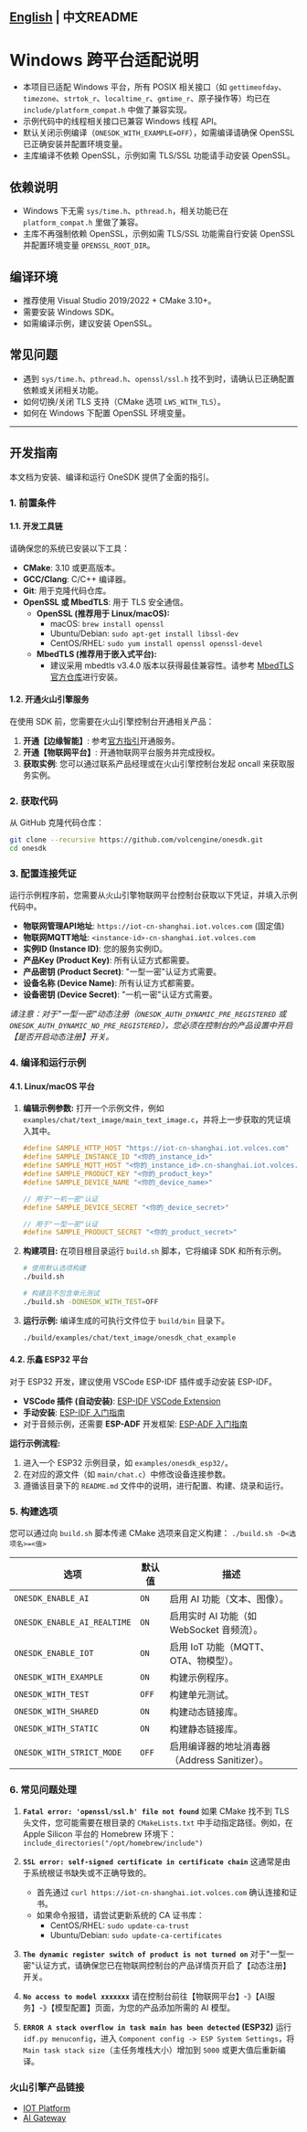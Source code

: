 [English](develop.md) | 中文README
---

# Windows 跨平台适配说明

- 本项目已适配 Windows 平台，所有 POSIX 相关接口（如 `gettimeofday`、`timezone`、`strtok_r`、`localtime_r`、`gmtime_r`、原子操作等）均已在 `include/platform_compat.h` 中做了兼容实现。
- 示例代码中的线程相关接口已兼容 Windows 线程 API。
- 默认关闭示例编译（`ONESDK_WITH_EXAMPLE=OFF`），如需编译请确保 OpenSSL 已正确安装并配置环境变量。
- 主库编译不依赖 OpenSSL，示例如需 TLS/SSL 功能请手动安装 OpenSSL。

## 依赖说明
- Windows 下无需 `sys/time.h`、`pthread.h`，相关功能已在 `platform_compat.h` 里做了兼容。
- 主库不再强制依赖 OpenSSL，示例如需 TLS/SSL 功能需自行安装 OpenSSL 并配置环境变量 `OPENSSL_ROOT_DIR`。

## 编译环境
- 推荐使用 Visual Studio 2019/2022 + CMake 3.10+。
- 需要安装 Windows SDK。
- 如需编译示例，建议安装 OpenSSL。

## 常见问题
- 遇到 `sys/time.h`、`pthread.h`、`openssl/ssl.h` 找不到时，请确认已正确配置依赖或关闭相关功能。
- 如何切换/关闭 TLS 支持（CMake 选项 `LWS_WITH_TLS`）。
- 如何在 Windows 下配置 OpenSSL 环境变量。

---

## 开发指南

本文档为安装、编译和运行 OneSDK 提供了全面的指引。

### 1. 前置条件

#### 1.1. 开发工具链

请确保您的系统已安装以下工具：

- **CMake**: 3.10 或更高版本。
- **GCC/Clang**: C/C++ 编译器。
- **Git**: 用于克隆代码仓库。
- **OpenSSL 或 MbedTLS**: 用于 TLS 安全通信。
  - **OpenSSL (推荐用于 Linux/macOS):**
    - macOS: `brew install openssl`
    - Ubuntu/Debian: `sudo apt-get install libssl-dev`
    - CentOS/RHEL: `sudo yum install openssl openssl-devel`
  - **MbedTLS (推荐用于嵌入式平台):**
    - 建议采用 mbedtls v3.4.0 版本以获得最佳兼容性。请参考 [MbedTLS 官方仓库](https://github.com/Mbed-TLS/mbedtls)进行安装。

#### 1.2. 开通火山引擎服务

在使用 SDK 前，您需要在火山引擎控制台开通相关产品：

1.  **开通【边缘智能】**: 参考[官方指引](https://www.volcengine.com/docs/6893/1134368)开通服务。
2.  **开通【物联网平台】**: 开通物联网平台服务并完成授权。
3.  **获取实例**: 您可以通过联系产品经理或在火山引擎控制台发起 oncall 来获取服务实例。

### 2. 获取代码

从 GitHub 克隆代码仓库：

```bash
git clone --recursive https://github.com/volcengine/onesdk.git
cd onesdk
```

### 3. 配置连接凭证

运行示例程序前，您需要从火山引擎物联网平台控制台获取以下凭证，并填入示例代码中。

-   **物联网管理API地址**: `https://iot-cn-shanghai.iot.volces.com` (固定值)
-   **物联网MQTT地址**: `<instance-id>-cn-shanghai.iot.volces.com`
-   **实例ID (Instance ID)**: 您的服务实例ID。
-   **产品Key (Product Key)**: 所有认证方式都需要。
-   **产品密钥 (Product Secret)**: "一型一密"认证方式需要。
-   **设备名称 (Device Name)**: 所有认证方式都需要。
-   **设备密钥 (Device Secret)**: "一机一密"认证方式需要。

*请注意：对于"一型一密"动态注册（`ONESDK_AUTH_DYNAMIC_PRE_REGISTERED` 或 `ONESDK_AUTH_DYNAMIC_NO_PRE_REGISTERED`），您必须在控制台的产品设置中开启【是否开启动态注册】开关。*

### 4. 编译和运行示例

#### 4.1. Linux/macOS 平台

1.  **编辑示例参数:**
    打开一个示例文件，例如 `examples/chat/text_image/main_text_image.c`，并将上一步获取的凭证填入其中。

    ```c
    #define SAMPLE_HTTP_HOST "https://iot-cn-shanghai.iot.volces.com"
    #define SAMPLE_INSTANCE_ID "<你的_instance_id>"
    #define SAMPLE_MQTT_HOST "<你的_instance_id>.cn-shanghai.iot.volces.com"
    #define SAMPLE_PRODUCT_KEY "<你的_product_key>"
    #define SAMPLE_DEVICE_NAME "<你的_device_name>"
    
    // 用于"一机一密"认证
    #define SAMPLE_DEVICE_SECRET "<你的_device_secret>" 
    
    // 用于"一型一密"认证
    #define SAMPLE_PRODUCT_SECRET "<你的_product_secret>"
    ```

2.  **构建项目:**
    在项目根目录运行 `build.sh` 脚本，它将编译 SDK 和所有示例。

    ```bash
    # 使用默认选项构建
    ./build.sh
    
    # 构建且不包含单元测试
    ./build.sh -DONESDK_WITH_TEST=OFF
    ```

3.  **运行示例:**
    编译生成的可执行文件位于 `build/bin` 目录下。

    ```bash
    ./build/examples/chat/text_image/onesdk_chat_example
    ```

#### 4.2. 乐鑫 ESP32 平台

对于 ESP32 开发，建议使用 VSCode ESP-IDF 插件或手动安装 ESP-IDF。

-   **VSCode 插件 (自动安装)**: [ESP-IDF VSCode Extension](https://github.com/espressif/vscode-esp-idf-extension)
-   **手动安装**: [ESP-IDF 入门指南](https://docs.espressif.com/projects/esp-idf/en/stable/esp32/get-started/index.html)
-   对于音频示例，还需要 **ESP-ADF** 开发框架: [ESP-ADF 入门指南](https://docs.espressif.com/projects/esp-adf/en/latest/get-started/index.html)

**运行示例流程:**
1.  进入一个 ESP32 示例目录，如 `examples/onesdk_esp32/`。
2.  在对应的源文件（如 `main/chat.c`）中修改设备连接参数。
3.  遵循该目录下的 `README.md` 文件中的说明，进行配置、构建、烧录和运行。

### 5. 构建选项

您可以通过向 `build.sh` 脚本传递 CMake 选项来自定义构建：
`./build.sh -D<选项名>=<值>`

| 选项                        | 默认值  | 描述                                           |
| --------------------------- | ------- | ---------------------------------------------- |
| `ONESDK_ENABLE_AI`          | `ON`    | 启用 AI 功能（文本、图像）。                   |
| `ONESDK_ENABLE_AI_REALTIME` | `ON`    | 启用实时 AI 功能（如 WebSocket 音频流）。      |
| `ONESDK_ENABLE_IOT`         | `ON`    | 启用 IoT 功能（MQTT、OTA、物模型）。         |
| `ONESDK_WITH_EXAMPLE`       | `ON`    | 构建示例程序。                                 |
| `ONESDK_WITH_TEST`          | `OFF`   | 构建单元测试。                                 |
| `ONESDK_WITH_SHARED`        | `ON`    | 构建动态链接库。                               |
| `ONESDK_WITH_STATIC`        | `ON`    | 构建静态链接库。                               |
| `ONESDK_WITH_STRICT_MODE`   | `OFF`   | 启用编译器的地址消毒器（Address Sanitizer）。    |

### 6. 常见问题处理

1.  **`Fatal error: 'openssl/ssl.h' file not found`**
    如果 CMake 找不到 TLS 头文件，您可能需要在根目录的 `CMakeLists.txt` 中手动指定路径。例如，在 Apple Silicon 平台的 Homebrew 环境下：
    `include_directories("/opt/homebrew/include")`

2.  **`SSL error: self-signed certificate in certificate chain`**
    这通常是由于系统根证书缺失或不正确导致的。
    -   首先通过 `curl https://iot-cn-shanghai.iot.volces.com` 确认连接和证书。
    -   如果命令报错，请尝试更新系统的 CA 证书库：
        -   CentOS/RHEL: `sudo update-ca-trust`
        -   Ubuntu/Debian: `sudo update-ca-certificates`

3.  **`The dynamic register switch of product is not turned on`**
    对于"一型一密"认证方式，请确保您已在物联网控制台的产品详情页开启了【动态注册】开关。

4.  **`No access to model xxxxxxx`**
    请在控制台前往【物联网平台】-》【AI服务】-》【模型配置】页面，为您的产品添加所需的 AI 模型。

5.  **`ERROR A stack overflow in task main has been detected` (ESP32)**
    运行 `idf.py menuconfig`，进入 `Component config -> ESP System Settings`，将 `Main task stack size`（主任务堆栈大小）增加到 `5000` 或更大值后重新编译。

### 火山引擎产品链接

- [IOT Platform](https://www.volcengine.com/docs/6893/1455924)
- [AI Gateway](https://www.volcengine.com/docs/6893/1263412)